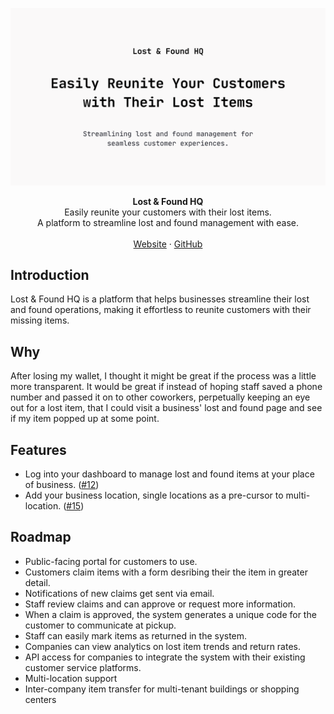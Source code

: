 ![repo banner](./public/repo-banner.png)

<div align="center"><strong>Lost & Found HQ</strong></div>
<div align="center">Easily reunite your customers with their lost items.<br />A platform to streamline lost and found management with ease.</div>
<br />
<div align="center">
<a href="https://www.lostandfoundhq.com">Website</a> 
<span> · </span>
<a href="https://github.com/internetdrew/lost-and-found-hq">GitHub</a> 
</div>

## Introduction

Lost & Found HQ is a platform that helps businesses streamline their lost and found operations, making it effortless to reunite customers with their missing items.

## Why

After losing my wallet, I thought it might be great if the process was a little more transparent. It would be great if instead of hoping staff saved a phone number and passed it on to other coworkers, perpetually keeping an eye out for a lost item, that I could visit a business' lost and found page and see if my item popped up at some point.

## Features

- Log into your dashboard to manage lost and found items at your place of business. ([#12](https://github.com/internetdrew/lost-and-found-hq/pull/12))
- Add your business location, single locations as a pre-cursor to multi-location. ([#15](https://github.com/internetdrew/lost-and-found-hq/pull/15))

## Roadmap

- Public-facing portal for customers to use.
- Customers claim items with a form desribing their the item in greater detail.
- Notifications of new claims get sent via email.
- Staff review claims and can approve or request more information.
- When a claim is approved, the system generates a unique code for the customer to communicate at pickup.
- Staff can easily mark items as returned in the system.
- Companies can view analytics on lost item trends and return rates.
- API access for companies to integrate the system with their existing customer service platforms.
- Multi-location support
- Inter-company item transfer for multi-tenant buildings or shopping centers

